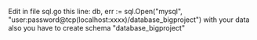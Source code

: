 Edit in file sql.go this line: 
db, err := sql.Open("mysql", "user:password@tcp(localhost:xxxx)/database_bigproject")  with your data 
also you have to create schema "database_bigproject"
